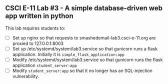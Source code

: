 CSCI E-11 Lab #3 - A simple database-driven web app written in python
---------------------------------------------------------------------

This lab requires students to:

- [ ] Set up nginx so that requests to smashedemail-lab3.csci-e-11.org are proxied to 127.0.0.1:8003
- [ ] Set up /etc/systemd/system/lab3.service so that gunicorn runs a flask application. Initially it is `simple_flask_application:app`
- [ ] Modify /etc/systemd/system/lab3.service so that gunicorn runs the flask application `student_server:app`
- [ ] Modify `student_server:app` so that it no longer has an SQL-injection vulnerability.
